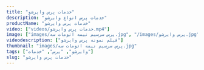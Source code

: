 ```yaml
---
title: "خدمات پرس وایرشو"
description: "خدمات پرس انواع وایرشو"
productName: "خدمات پرس وایرشو"
video: ["videos/خدمات پرس وایرشو.mp4"]
image: ["images/پرس سرسیم نیمه اتومات سه.jpg", "/images/پرس وایرشو.jpg"]
videodescription: ["فیلم نمونه پرس وایرشو"]
thumbnail: "images/پرس سرسیم نیمه اتومات سه.jpg"
tags: ["وایرشو", "پرس", "خدمات"]
slug: "خدمات پرس وایرشو"
---
```

